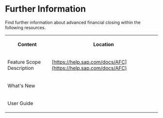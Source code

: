 <!-- loio0630c28500f44100bfe77787d017e7f0 -->

# Further Information

Find further information about advanced financial closing within the following resources.


<table>
<tr>
<th valign="top">

Content



</th>
<th valign="top">

Location



</th>
</tr>
<tr>
<td valign="top">

Feature Scope Description



</td>
<td valign="top" rowspan="3">

[https://help.sap.com/docs/AFC](https://help.sap.com/docs/AFC)



</td>
</tr>
<tr>
<td valign="top">

What's New



</td>
</tr>
<tr>
<td valign="top">

User Guide



</td>
</tr>
</table>

